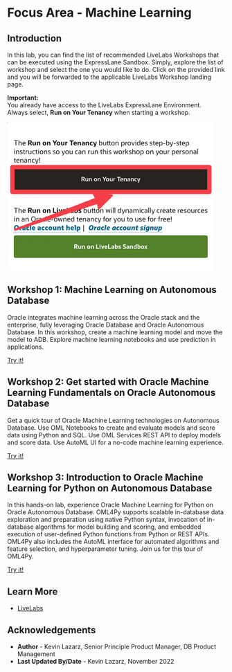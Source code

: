 # Focus Area - Machine Learning

## Introduction

In this lab, you can find the list of recommended LiveLabs Workshops that can be executed using the ExpressLane Sandbox.
Simply, explore the list of workshop and select the one you would like to do.
Click on the provided link and you will be forwarded to the applicable LiveLabs Workshop landing page. 

**Important:**   
You already have access to the LiveLabs ExpressLane Environment.   
Always select, **Run on Your Tenancy** when starting a workshop.

![Run on your Tenancy](../images/run-on-your-tenancy.png)


## Workshop 1: Machine Learning on Autonomous Database

Oracle integrates machine learning across the Oracle stack and the enterprise, fully leveraging Oracle Database and Oracle Autonomous Database. In this workshop, create a machine learning model and move the model to ADB. Explore machine learning notebooks and use prediction in applications.

<a href="https://apexapps.oracle.com/pls/apex/r/dbpm/livelabs/view-workshop?wid=560" class="tryit-button">Try it!</a>

## Workshop 2: Get started with Oracle Machine Learning Fundamentals on Oracle Autonomous Database

Get a quick tour of Oracle Machine Learning technologies on Autonomous Database. Use OML Notebooks to create and evaluate models and score data using Python and SQL. Use OML Services REST API to deploy models and score data. Use AutoML UI for a no-code machine learning experience.

<a href="https://apexapps.oracle.com/pls/apex/r/dbpm/livelabs/view-workshop?wid=922" class="tryit-button">Try it!</a>

## Workshop 3: Introduction to Oracle Machine Learning for Python on Autonomous Database

In this hands-on lab, experience Oracle Machine Learning for Python on Oracle Autonomous Database. OML4Py supports scalable in-database data exploration and preparation using native Python syntax, invocation of in-database algorithms for model building and scoring, and embedded execution of user-defined Python functions from Python or REST APIs. OML4Py also includes the AutoML interface for automated algorithms and feature selection, and hyperparameter tuning. Join us for this tour of OML4Py.

<a href="https://apexapps.oracle.com/pls/apex/r/dbpm/livelabs/view-workshop?wid=786" class="tryit-button">Try it!</a>

## Learn More

* [LiveLabs](https://developer.oracle.com/livelabs)

## Acknowledgements
* **Author** - Kevin Lazarz, Senior Principle Product Manager, DB Product Management
* **Last Updated By/Date** - Kevin Lazarz, November 2022


